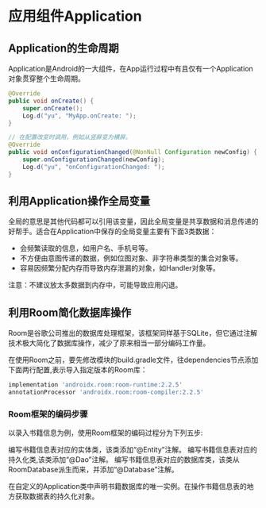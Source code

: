 # 应用组件Application

## Application的生命周期

Application是Android的一大组件，在App运行过程中有且仅有一个Application对象贯穿整个生命周期。

```java
@Override
public void onCreate() {
    super.onCreate();
    Log.d("yu", "MyApp.onCreate: ");
}
```

```java
// 在配置改变时调用，例如从竖屏变为横屏。
@Override
public void onConfigurationChanged(@NonNull Configuration newConfig) {
    super.onConfigurationChanged(newConfig);
    Log.d("yu", "onConfigurationChanged: ");
}
```
## 利用Application操作全局变量

全局的意思是其他代码都可以引用该变量，因此全局变量是共享数据和消息传递的好帮手。适合在Application中保存的全局变量主要有下面3类数据：

- 会频繁读取的信息，如用户名、手机号等。
- 不方便由意图传递的数据，例如位图对象、非字符串类型的集合对象等。
- 容易因频繁分配内存而导致内存泄漏的对象，如Handler对象等。


注意：不建议放太多数据到内存中，可能导致应用闪退。

## 利用Room简化数据库操作


Room是谷歌公司推出的数据库处理框架，该框架同样基于SQLite，但它通过注解技术极大简化了数据库操作，减少了原来相当一部分编码工作量。

在使用Room之前，要先修改模块的build.gradle文件，往dependencies节点添加下面两行配置,表示导入指定版本的Room库：
```groovy
implementation 'androidx.room:room-runtime:2.2.5'
annotationProcessor 'androidx.room:room-compiler:2.2.5'
```
### Room框架的编码步骤

以录入书籍信息为例，使用Room框架的编码过程分为下列五步:

编写书籍信息表对应的实体类，该类添加“@Entity”注解。
编写书籍信息表对应的持久化类,该类添加“@Dao”注解。
编写书籍信息表对应的数据库类，该类从RoomDatabase派生而来，并添加“@Database”注解。

在自定义的Application类中声明书籍数据库的唯一实例。在操作书籍信息表的地方获取数据表的持久化对象。